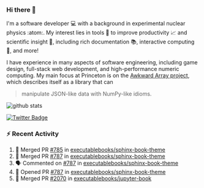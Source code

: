 ### Hi there 👋 

I'm a software developer 💻 with a background in experimental nuclear physics :atom:. My interest lies in tools :wrench: to improve productivity :chart_with_upwards_trend: and scientific insight :telescope:, including rich documentation 📚, interactive computing 🧮, and more! 

I have experience in many aspects of software engineering, including game design, full-stack web development, and high-performance numeric computing. My main focus at Princeton is on the [Awkward Array project](awkward-array.org/), which describes itself as a library that can 
> manipulate JSON-like data with NumPy-like idioms.

![github stats](https://github-readme-stats.vercel.app/api?username=agoose77&show_icons=true&hide_rank=true&hide_title=true&bg_color=30,e76445,904e95&text_color=efe3ec&icon_color=efe3ec)
<!--
**agoose77/agoose77** is a ✨ _special_ ✨ repository because its `README.md` (this file) appears on your GitHub profile.

Here are some ideas to get you started:

- 🔭 I’m currently working on ...
- 🌱 I’m currently learning ...
- 👯 I’m looking to collaborate on ...
- 🤔 I’m looking for help with ...
- 💬 Ask me about ...
- 📫 How to reach me: ...
- 😄 Pronouns: ...
- ⚡ Fun fact: ...
-->

[![Twitter Badge](https://img.shields.io/twitter/follow/agoose77?style=flat-square&logo=Twitter&logoColor=white&color=cornflowerblue)](https://twitter.com/agoose77)

### :zap: Recent Activity

<!--START_SECTION:activity-->
1. 🎉 Merged PR [#785](https://github.com/executablebooks/sphinx-book-theme/pull/785) in [executablebooks/sphinx-book-theme](https://github.com/executablebooks/sphinx-book-theme)
2. 🎉 Merged PR [#787](https://github.com/executablebooks/sphinx-book-theme/pull/787) in [executablebooks/sphinx-book-theme](https://github.com/executablebooks/sphinx-book-theme)
3. 🗣 Commented on [#787](https://github.com/executablebooks/sphinx-book-theme/pull/787#issuecomment-1838512964) in [executablebooks/sphinx-book-theme](https://github.com/executablebooks/sphinx-book-theme)
4. 💪 Opened PR [#787](https://github.com/executablebooks/sphinx-book-theme/pull/787) in [executablebooks/sphinx-book-theme](https://github.com/executablebooks/sphinx-book-theme)
5. 🎉 Merged PR [#2070](https://github.com/executablebooks/jupyter-book/pull/2070) in [executablebooks/jupyter-book](https://github.com/executablebooks/jupyter-book)
<!--END_SECTION:activity-->

